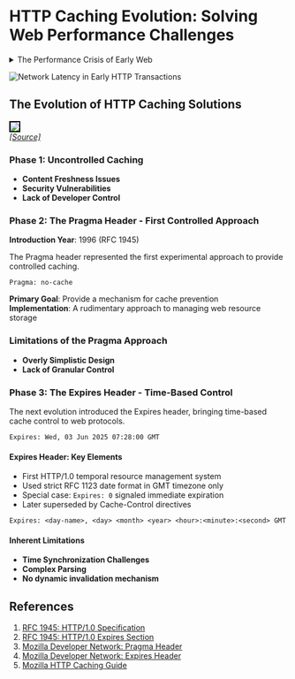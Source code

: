 # HTTP Caching Evolution: Solving Web Performance Challenges


<Details>

<Summary>The Performance Crisis of Early Web</Summary>

The early web architecture created three fundamental performance challenges:

1. **High Latency** – Each asset triggered a server round-trip.
2. **Bandwidth Waste** – Static files were re-downloaded unnecessarily.
3. **Server Load** – Servers handled repetitive, avoidable traffic.

</Details>

![Network Latency in Early HTTP Transactions](/data/caching/assets/latency.svg)

## The Evolution of HTTP Caching Solutions
<img src="/data/caching/assets/cache-definition-lg@2x.webp"  style="border: 2px solid black;">
<figcaption><em>  <a href="https://www.keycdn.com/support/cache-definition-explanation">[Source]</a></em></figcaption>


### Phase 1: Uncontrolled Caching

- **Content Freshness Issues**
- **Security Vulnerabilities**
- **Lack of Developer Control**

### Phase 2: The Pragma Header - First Controlled Approach

**Introduction Year**: 1996 (RFC 1945)

The Pragma header represented the first experimental approach to provide controlled caching.

```http
Pragma: no-cache
```

**Primary Goal**: Provide a mechanism for cache prevention  
**Implementation**: A rudimentary approach to managing web resource storage


### Limitations of the Pragma Approach

- **Overly Simplistic Design**
- **Lack of Granular Control**

### Phase 3: The Expires Header - Time-Based Control

The next evolution introduced the Expires header, bringing time-based cache control to web protocols.

```http
Expires: Wed, 03 Jun 2025 07:28:00 GMT
```


#### Expires Header: Key Elements

- First HTTP/1.0 temporal resource management system
- Used strict RFC 1123 date format in GMT timezone only
- Special case: `Expires: 0` signaled immediate expiration
- Later superseded by Cache-Control directives

```http
Expires: <day-name>, <day> <month> <year> <hour>:<minute>:<second> GMT
```


#### Inherent Limitations
- **Time Synchronization Challenges**
- **Complex Parsing**
- **No dynamic invalidation mechanism**

## References

1. [RFC 1945: HTTP/1.0 Specification](https://datatracker.ietf.org/doc/html/rfc1945)
2. [RFC 1945: HTTP/1.0 Expires Section](https://datatracker.ietf.org/doc/html/rfc1945#section-10.7)
3. [Mozilla Developer Network: Pragma Header](https://developer.mozilla.org/en-US/docs/Web/HTTP/Reference/Headers/Pragma)
4. [Mozilla Developer Network: Expires Header](https://developer.mozilla.org/en-US/docs/Web/HTTP/Reference/Headers/Expires)
5. [Mozilla HTTP Caching Guide](https://developer.mozilla.org/en-US/docs/Web/HTTP/Caching)